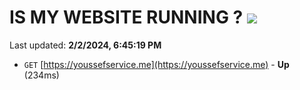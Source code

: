 # IS MY WEBSITE RUNNING ? [![](https://img.shields.io/static/v1?label=Sponsor&message=%E2%9D%A4&logo=GitHub&color=%23fe8e86)](https://github.com/sponsors/<username>)

Last updated: **2/2/2024, 6:45:19 PM**

- `GET` [https://youssefservice.me](https://youssefservice.me) - **Up** (234ms)
